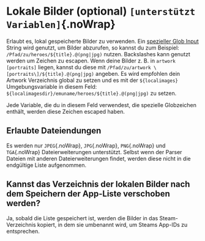 # Lokale Bilder (optional) `[unterstützt Variablen]`{.noWrap}

Erlaubt es, lokal gespeicherte Bilder zu verwenden. Ein [spezieller Glob Input](#special-glob-input) String wird genutzt, um Bilder abzurufen, so kannst du zum Beispiel: `/Pfad/zu/heroes/${title}.@(png|jpg)` nutzen. Backslashes kann genutzt werden um Zeichen zu escapen. Wenn deine Bilder z. B. in `artwork [portraits]` liegen, kannst du diese mit `/Pfad/zu/artwork \[portraits\]/${title}.@(png|jpg)` angeben. Es wird empfohlen dein Artwork Verzeichnis global zu setzen und es mit der `${localimages}` Umgebungsvariable in diesem Feld: `${localimagesdir}/emuname/heroes/${title}.@(png|jpg)` zu setzen.

Jede Variable, die du in diesem Feld verwendest, die spezielle Globzeichen enthält, werden diese Zeichen escaped haben.

## Erlaubte Dateiendungen

Es werden nur `JPEG`{.noWrap}, `JPG`{.noWrap}, `PNG`{.noWrap} und `TGA`{.noWrap} Dateierweiterungen unterstützt. Selbst wenn der Parser Dateien mit anderen Dateierweiterungen findet, werden diese nicht in die endgültige Liste aufgenommen.

## Kannst das Verzeichnis der lokalen Bilder nach dem Speichern der App-Liste verschoben werden?

Ja, sobald die Liste gespeichert ist, werden die Bilder in das Steam-Verzeichnis kopiert, in dem sie umbenannt wird, um Steams App-IDs zu entsprechen.
